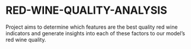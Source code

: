 # RED-WINE-QUALITY-ANALYSIS
Project aims to determine which features are the best quality red wine indicators and generate insights into each of these factors to our model’s red wine quality.
